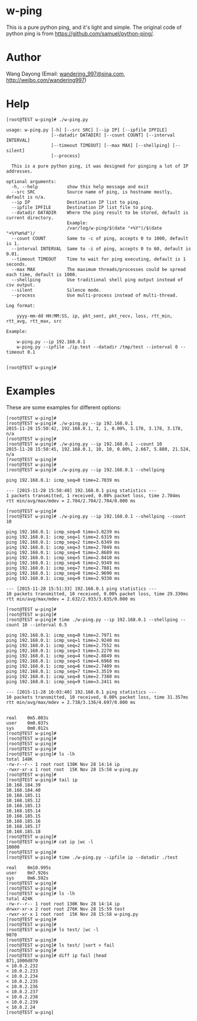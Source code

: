 # w-ping

This is a pure python ping, and it's light and simple. The original code of python
ping is from https://github.com/samuel/python-ping/.


Author
==============
Wang Dayong (Email: wandering_997@sina.com, http://weibo.com/wandering997)


Help
==============

    [root@TEST w-ping]# ./w-ping.py

    usage: w-ping.py [-h] [--src SRC] [--ip IP] [--ipfile IPFILE]
                     [--datadir DATADIR] [--count COUNT] [--interval INTERVAL]
                     [--timeout TIMEOUT] [--max MAX] [--shellping] [--silent]
                     [--process]
    
      This is a pure python ping, it was designed for pinging a lot of IP addresses.
    
    optional arguments:
      -h, --help           show this help message and exit
      --src SRC            Source name of ping, is hostname mostly, default is n/a.
      --ip IP              Destination IP list to ping.
      --ipfile IPFILE      Destination IP list file to ping.
      --datadir DATADIR    Where the ping result to be stored, default is current directory.
                           Example:
                           /var/log/w-ping/$(date "+%Y")/$(date "+%Y%m%d")/
      --count COUNT        Same to -c of ping, accepts 0 to 1000, default is 1.
      --interval INTERVAL  Same to -i of ping, accepts 0 to 60, default is 0.01.
      --timeout TIMEOUT    Time to wait for ping executing, default is 1 seconds.
      --max MAX            The maximum threads/processes could be spread each time, default is 1000.
      --shellping          Use traditional shell ping output instead of csv output.
      --silent             Silence mode.
      --process            Use multi-process instead of multi-thread.
    
    Log format:
    
        yyyy-mm-dd HH:MM:SS, ip, pkt_sent, pkt_recv, loss, rtt_min, rtt_avg, rtt_max, src
    
    Example:
    
        w-ping.py --ip 192.168.0.1
        w-ping.py --ipfile ./ip.test --datadir /tmp/test --interval 0 --timeout 0.1
    
    
    [root@TEST w-ping]#


Examples
==============

These are some examples for different options:

    [root@TEST w-ping]#
    [root@TEST w-ping]# ./w-ping.py --ip 192.168.0.1
    2015-11-28 15:50:42, 192.168.0.1, 1, 1, 0.00%, 3.178, 3.178, 3.178, n/a
    [root@TEST w-ping]#
    [root@TEST w-ping]# ./w-ping.py --ip 192.168.0.1 --count 10
    2015-11-28 15:50:45, 192.168.0.1, 10, 10, 0.00%, 2.667, 5.880, 21.524, n/a
    [root@TEST w-ping]#
    [root@TEST w-ping]#
    [root@TEST w-ping]# ./w-ping.py --ip 192.168.0.1 --shellping

    ping 192.168.0.1: icmp_seq=0 time=2.7039 ms

    --- [2015-11-28 15:50:48] 192.168.0.1 ping statistics ---
    1 packets transmitted, 1 received, 0.00% packet loss, time 2.704ms
    rtt min/avg/max/mdev = 2.704/2.704/2.704/0.000 ms

    [root@TEST w-ping]#
    [root@TEST w-ping]# ./w-ping.py --ip 192.168.0.1 --shellping --count 10

    ping 192.168.0.1: icmp_seq=0 time=3.0239 ms
    ping 192.168.0.1: icmp_seq=1 time=2.6319 ms
    ping 192.168.0.1: icmp_seq=2 time=3.6349 ms
    ping 192.168.0.1: icmp_seq=3 time=2.7049 ms
    ping 192.168.0.1: icmp_seq=4 time=2.8689 ms
    ping 192.168.0.1: icmp_seq=5 time=2.8410 ms
    ping 192.168.0.1: icmp_seq=6 time=2.9349 ms
    ping 192.168.0.1: icmp_seq=7 time=2.7881 ms
    ping 192.168.0.1: icmp_seq=8 time=2.9690 ms
    ping 192.168.0.1: icmp_seq=9 time=2.9330 ms

    --- [2015-11-28 15:51:33] 192.168.0.1 ping statistics ---
    10 packets transmitted, 10 received, 0.00% packet loss, time 29.330ms
    rtt min/avg/max/mdev = 2.632/2.933/3.635/0.000 ms

    [root@TEST w-ping]#
    [root@TEST w-ping]#
    [root@TEST w-ping]# time ./w-ping.py --ip 192.168.0.1 --shellping --count 10 --interval 0.5

    ping 192.168.0.1: icmp_seq=0 time=2.7971 ms
    ping 192.168.0.1: icmp_seq=1 time=2.9240 ms
    ping 192.168.0.1: icmp_seq=2 time=2.7552 ms
    ping 192.168.0.1: icmp_seq=3 time=3.2270 ms
    ping 192.168.0.1: icmp_seq=4 time=2.8849 ms
    ping 192.168.0.1: icmp_seq=5 time=4.6968 ms
    ping 192.168.0.1: icmp_seq=6 time=2.7409 ms
    ping 192.168.0.1: icmp_seq=7 time=3.3519 ms
    ping 192.168.0.1: icmp_seq=8 time=2.7380 ms
    ping 192.168.0.1: icmp_seq=9 time=3.2411 ms

    --- [2015-11-28 16:03:40] 192.168.0.1 ping statistics ---
    10 packets transmitted, 10 received, 0.00% packet loss, time 31.357ms
    rtt min/avg/max/mdev = 2.738/3.136/4.697/0.000 ms


    real	0m5.083s
    user	0m0.037s
    sys	    0m0.012s
    [root@TEST w-ping]#
    [root@TEST w-ping]#
    [root@TEST w-ping]#
    [root@TEST w-ping]#
    [root@TEST w-ping]# ls -lh
    total 148K
    -rw-r--r-- 1 root root 130K Nov 28 14:14 ip
    -rwxr-xr-x 1 root root  15K Nov 28 15:58 w-ping.py
    [root@TEST w-ping]#
    [root@TEST w-ping]# tail ip
    10.168.184.39
    10.168.184.40
    10.168.185.11
    10.168.185.12
    10.168.185.13
    10.168.185.14
    10.168.185.15
    10.168.185.16
    10.168.185.17
    10.168.185.18
    [root@TEST w-ping]#
    [root@TEST w-ping]# cat ip |wc -l
    10000
    [root@TEST w-ping]#
    [root@TEST w-ping]# time ./w-ping.py --ipfile ip --datadir ./test

    real	0m10.995s
    user	0m7.926s
    sys	    0m6.592s
    [root@TEST w-ping]#
    [root@TEST w-ping]#
    [root@TEST w-ping]# ls -lh
    total 424K
    -rw-r--r-- 1 root root 130K Nov 28 14:14 ip
    drwxr-xr-x 2 root root 276K Nov 28 15:59 test
    -rwxr-xr-x 1 root root  15K Nov 28 15:58 w-ping.py
    [root@TEST w-ping]#
    [root@TEST w-ping]#
    [root@TEST w-ping]# ls test/ |wc -l
    9870
    [root@TEST w-ping]#
    [root@TEST w-ping]# ls test/ |sort > fail
    [root@TEST w-ping]#
    [root@TEST w-ping]# diff ip fail |head
    871,1000d870
    < 10.0.2.232
    < 10.0.2.233
    < 10.0.2.234
    < 10.0.2.235
    < 10.0.2.236
    < 10.0.2.237
    < 10.0.2.238
    < 10.0.2.239
    < 10.0.2.24
    [root@TEST w-ping]


